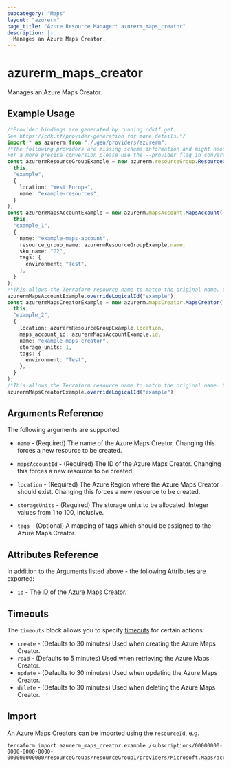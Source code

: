 ```yaml
---
subcategory: "Maps"
layout: "azurerm"
page_title: "Azure Resource Manager: azurerm_maps_creator"
description: |-
  Manages an Azure Maps Creator.
---
```


# azurerm\_maps\_creator

Manages an Azure Maps Creator.

## Example Usage

```typescript
/*Provider bindings are generated by running cdktf get.
See https://cdk.tf/provider-generation for more details.*/
import * as azurerm from "./.gen/providers/azurerm";
/*The following providers are missing schema information and might need manual adjustments to synthesize correctly: azurerm.
For a more precise conversion please use the --provider flag in convert.*/
const azurermResourceGroupExample = new azurerm.resourceGroup.ResourceGroup(
  this,
  "example",
  {
    location: "West Europe",
    name: "example-resources",
  }
);
const azurermMapsAccountExample = new azurerm.mapsAccount.MapsAccount(
  this,
  "example_1",
  {
    name: "example-maps-account",
    resource_group_name: azurermResourceGroupExample.name,
    sku_name: "G2",
    tags: {
      environment: "Test",
    },
  }
);
/*This allows the Terraform resource name to match the original name. You can remove the call if you don't need them to match.*/
azurermMapsAccountExample.overrideLogicalId("example");
const azurermMapsCreatorExample = new azurerm.mapsCreator.MapsCreator(
  this,
  "example_2",
  {
    location: azurermResourceGroupExample.location,
    maps_account_id: azurermMapsAccountExample.id,
    name: "example-maps-creator",
    storage_units: 1,
    tags: {
      environment: "Test",
    },
  }
);
/*This allows the Terraform resource name to match the original name. You can remove the call if you don't need them to match.*/
azurermMapsCreatorExample.overrideLogicalId("example");

```

## Arguments Reference

The following arguments are supported:

*   `name` - (Required) The name of the Azure Maps Creator. Changing this forces a new resource to be created.

*   `mapsAccountId` - (Required) The ID of the Azure Maps Creator. Changing this forces a new resource to be created.

*   `location` - (Required) The Azure Region where the Azure Maps Creator should exist. Changing this forces a new resource to be created.

*   `storageUnits` - (Required) The storage units to be allocated. Integer values from 1 to 100, inclusive.

*   `tags` - (Optional) A mapping of tags which should be assigned to the Azure Maps Creator.

## Attributes Reference

In addition to the Arguments listed above - the following Attributes are exported:

* `id` - The ID of the Azure Maps Creator.

## Timeouts

The `timeouts` block allows you to specify [timeouts](https://www.terraform.io/language/resources/syntax#operation-timeouts) for certain actions:

* `create` - (Defaults to 30 minutes) Used when creating the Azure Maps Creator.
* `read` - (Defaults to 5 minutes) Used when retrieving the Azure Maps Creator.
* `update` - (Defaults to 30 minutes) Used when updating the Azure Maps Creator.
* `delete` - (Defaults to 30 minutes) Used when deleting the Azure Maps Creator.

## Import

An Azure Maps Creators can be imported using the `resourceId`, e.g.

```shell
terraform import azurerm_maps_creator.example /subscriptions/00000000-0000-0000-0000-000000000000/resourceGroups/resourceGroup1/providers/Microsoft.Maps/accounts/account1/creators/creator1
```
